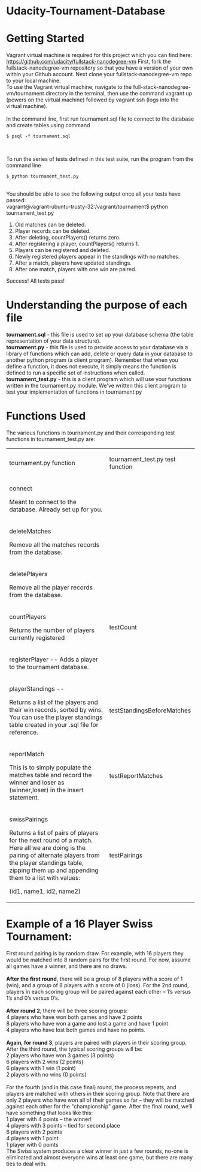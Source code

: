 # Udacity-Tournament-Database

# Getting Started

Vagrant virtual machine is required for this project which you can find here: https://github.com/udacity/fullstack-nanodegree-vm 
First, fork the fullstack-nanodegree-vm repository so that you have a version of your own within your Github account.
Next clone your fullstack-nanodegree-vm repo to your local machine.
<br/>
To use the Vagrant virtual machine, navigate to the full-stack-nanodegree-vm/tournament directory in the terminal, then use the command vagrant up (powers on the virtual machine) followed by vagrant ssh (logs into the virtual machine).  
<br/>
In the command line, first run tournament.sql file to connect to the database and create tables using command
```
$ psql -f tournament.sql
```
<br/>

To run the series of tests defined in this test suite, run the program from the command line 
```
$ python tournament_test.py
```
<br/>
You should be able to see the following output once all your tests have passed:
<br/>
vagrant@vagrant-ubuntu-trusty-32:/vagrant/tournament$ python tournament_test.py
<ol>
<li>Old matches can be deleted.</li>
<li>Player records can be deleted.</li>
<li>After deleting, countPlayers() returns zero.</li>
<li>After registering a player, countPlayers() returns 1.</li>
<li>Players can be registered and deleted.</li>
<li>Newly registered players appear in the standings with no matches.</li>
<li>After a match, players have updated standings.</li>
<li>After one match, players with one win are paired.</li>
</ol>
Success!  All tests pass!
<br/>

# Understanding the purpose of each file

<b>tournament.sql</b>  - this file is used to set up your database schema (the table representation of your data structure).
<br/>
<b>tournament.py</b> - this file is used to provide access to your database via a library of functions which can add, delete or query data in your database to another python program (a client program). Remember that when you define a function, it does not execute, it simply means the function is defined to run a specific set of instructions when called.
<br/>
<b>tournament_test.py</b> - this is a client program which will use your functions written in the tournament.py module. We've written this client program to test your implementation of functions in tournament.py
<br/>
# Functions Used

The various functions in tournament.py and their corresponding test functions in tournament_test.py are:
<html>
<table class="c44"><tbody><tr class="c21"><td class="c3" colspan="1" rowspan="1"><p class="c2"><span class="c0 c48 c46">tournament.py </span><span class="c6 c32 c12">function</span></p></td><td class="c37" colspan="1" rowspan="1"><p class="c20"><span class="c0 c46 c48">tournament_test.py </span><span class="c6 c12 c32">test function</span></p></td></tr><tr class="c21"><td class="c3" colspan="1" rowspan="1"><p class="c2"><span class="c11">connec</span><span class="c8">t</span></p><p class="c2"><span class="c46 c12">Meant to connect to the database. Already set up for you.</span></p></td><td class="c37" colspan="1" rowspan="1"><p class="c20 c27"><span class="c7"></span></p></td></tr><tr class="c21"><td class="c3" colspan="1" rowspan="1"><p class="c2"><span class="c8">deleteMatches </span></p><p class="c2"><span class="c5">Remove all the matches records from the database.</span></p></td><td class="c37" colspan="1" rowspan="1"><p class="c20 c27"><span class="c8"></span></p></td></tr><tr class="c21"><td class="c3" colspan="1" rowspan="1"><p class="c2"><span class="c8">deletePlayers</span></p><p class="c2"><span class="c5">Remove all the player records from the database.</span></p></td><td class="c37" colspan="1" rowspan="1"><p class="c20 c27"><span class="c8"></span></p></td></tr><tr class="c21"><td class="c3" colspan="1" rowspan="1"><p class="c2"><span class="c8">countPlayers </span></p><p class="c2"><span class="c5">Returns the number of players currently registered</span></p></td><td class="c37" colspan="1" rowspan="1"><p class="c2"><span class="c8">testCount</span></p><p class="c20 c27"><span class="c7 c28"></span></p></td></tr><tr class="c21"><td class="c3" colspan="1" rowspan="1"><p class="c2"><span class="c11">registerPlayer -- </span><span class="c5">Adds a player to the tournament database.</span></p></td><td class="c37" colspan="1" rowspan="1"><p class="c1"><span class="c8"></span></p></td></tr><tr class="c21"><td class="c3" colspan="1" rowspan="1"><p class="c2"><span class="c8">playerStandings -- </span></p><p class="c2"><span class="c5">Returns a list of the players and their win records, sorted by wins. You can use the player standings table created in your .sql file for reference.</span></p></td><td class="c37" colspan="1" rowspan="1"><p class="c20"><span class="c11">testStandingsBeforeMatches</span></p></td></tr><tr class="c21"><td class="c3" colspan="1" rowspan="1"><p class="c2"><span class="c8">reportMatch</span></p><p class="c2"><span class="c5">This is to simply populate the matches table and record the winner and loser as (winner,loser) in the insert statement.</span></p></td><td class="c37" colspan="1" rowspan="1"><p class="c20"><span class="c11">testReportMatches</span></p></td></tr><tr class="c21"><td class="c3" colspan="1" rowspan="1"><p class="c2"><span class="c8">swissPairings</span></p><p class="c2"><span class="c4">Returns a list of pairs of players for the next round of a match. Here all we are doing is the pairing of alternate players from the player standings table, zipping them up and appending them to a list with values:</span></p><p class="c2"><span class="c5">(id1, name1, id2, name2)</span></p></td><td class="c37" colspan="1" rowspan="1"><p class="c2"><span class="c8">testPairings</span></p><p class="c20 c27"><span class="c7 c28"></span></p></td></tr></tbody></table>
</html>

# Example of a 16 Player Swiss Tournament:
First round pairing is by random draw. For example, with 16 players they would be matched into 8 random pairs for the first round. For now, assume all games have a winner, and there are no draws.
<br/>
<br/>
<b>After the first round</b>, there will be a group of 8 players with a score of 1 (win), and a group of 8 players with a score of 0 (loss). For the 2nd round, players in each scoring group will be paired against each other – 1’s versus 1’s and 0’s versus 0’s.
<br/>
<br/>
<b>After round 2</b>, there will be three scoring groups:
<br/>
4 players who have won both games and have 2 points
<br/>
8 players who have won a game and lost a game and have 1 point
<br/>
4 players who have lost both games and have no points.
<br/>
<br/>
<b>Again, for round 3</b>, players are paired with players in their scoring group. After the third round, the typical scoring groups will be:
<br/>
2 players who have won 3 games (3 points)
<br/>
6 players with 2 wins (2 points)
<br/>
6 players with 1 win (1 point)
<br/>
2 players with no wins (0 points)
<br/>
<br/>
For the fourth (and in this case final) round, the process repeats, and players are matched with others in their scoring group. Note that there are only 2 players who have won all of their games so far – they will be matched against each other for the "championship" game. After the final round, we’ll have something that looks like this:
<br/>
1 player with 4 points – the winner!
<br/>
4 players with 3 points – tied for second place
<br/>
6 players with 2 points
<br/>
4 players with 1 point
<br/>
1 player with 0 points
<br/>
The Swiss system produces a clear winner in just a few rounds, no-one is eliminated and almost everyone wins at least one game, but there are many ties to deal with.
